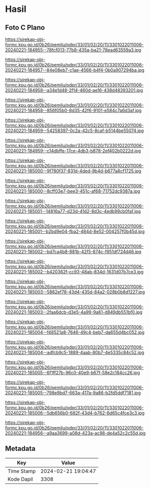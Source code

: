 # Hasil

## Foto C Plano

https://sirekap-obj-formc.kpu.go.id/0b26/pemilu/pdpr/33/01/02/20/11/3301022011006-20240221-184955--78fcf013-77b8-435a-ba21-78ead63559a3.jpg

https://sirekap-obj-formc.kpu.go.id/0b26/pemilu/pdpr/33/01/02/20/11/3301022011006-20240221-184957--84e08eb7-c1ae-4566-b4f4-0b0a907294ba.jpg

https://sirekap-obj-formc.kpu.go.id/0b26/pemilu/pdpr/33/01/02/20/11/3301022011006-20240221-184958--a34e1d48-2f14-460d-ae16-438d48393201.jpg

https://sirekap-obj-formc.kpu.go.id/0b26/pemilu/pdpr/33/01/02/20/11/3301022011006-20240221-184958--856f05b0-8d35-42f6-9101-e584c7a6d3af.jpg

https://sirekap-obj-formc.kpu.go.id/0b26/pemilu/pdpr/33/01/02/20/11/3301022011006-20240221-184959--54258397-0c2a-42c5-8caf-b5144be55074.jpg

https://sirekap-obj-formc.kpu.go.id/0b26/pemilu/pdpr/33/01/02/20/11/3301022011006-20240221-184959--c14dbffe-17ce-4db3-b878-2ef402b0222d.jpg

https://sirekap-obj-formc.kpu.go.id/0b26/pemilu/pdpr/33/01/02/20/11/3301022011006-20240221-185000--9f780f37-831d-4ded-9b4d-b677a8cf1725.jpg

https://sirekap-obj-formc.kpu.go.id/0b26/pemilu/pdpr/33/01/02/20/11/3301022011006-20240221-185000--8cff03e7-bee3-451c-af68-71752dc9387a.jpg

https://sirekap-obj-formc.kpu.go.id/0b26/pemilu/pdpr/33/01/02/20/11/3301022011006-20240221-185001--14816a77-d23d-41d2-8d3c-4edb99cb0faf.jpg

https://sirekap-obj-formc.kpu.go.id/0b26/pemilu/pdpr/33/01/02/20/11/3301022011006-20240221-185001--b2bd9e04-fba2-484d-8e52-004257f0b45d.jpg

https://sirekap-obj-formc.kpu.go.id/0b26/pemilu/pdpr/33/01/02/20/11/3301022011006-20240221-185002--bd7ca4b8-881b-42f5-874c-f951df724d46.jpg

https://sirekap-obj-formc.kpu.go.id/0b26/pemilu/pdpr/33/01/02/20/11/3301022011006-20240221-185002--b420362f-cc93-48ab-834d-1631d07b7ce3.jpg

https://sirekap-obj-formc.kpu.go.id/0b26/pemilu/pdpr/33/01/02/20/11/3301022011006-20240221-185003--5882ef78-43d4-435d-84a2-028b0b8d1227.jpg

https://sirekap-obj-formc.kpu.go.id/0b26/pemilu/pdpr/33/01/02/20/11/3301022011006-20240221-185003--2faa6dcb-d3e5-4a99-9a61-d849db551bf0.jpg

https://sirekap-obj-formc.kpu.go.id/0b26/pemilu/pdpr/33/01/02/20/11/3301022011006-20240221-185004--f48521a8-7646-49c4-beb7-da655d4bc052.jpg

https://sirekap-obj-formc.kpu.go.id/0b26/pemilu/pdpr/33/01/02/20/11/3301022011006-20240221-185004--adfcb9c5-1889-4aab-80b7-4e5335c84c52.jpg

https://sirekap-obj-formc.kpu.go.id/0b26/pemilu/pdpr/33/01/02/20/11/3301022011006-20240221-185005--6f1ff27b-96c0-40e9-b67f-58e2c184cc26.jpg

https://sirekap-obj-formc.kpu.go.id/0b26/pemilu/pdpr/33/01/02/20/11/3301022011006-20240221-185005--798e9bd7-663a-417a-9a86-b2fd5ddf7181.jpg

https://sirekap-obj-formc.kpu.go.id/0b26/pemilu/pdpr/33/01/02/20/11/3301022011006-20240221-185006--5db656b0-682f-43d4-b762-6d65c4fce3c3.jpg

https://sirekap-obj-formc.kpu.go.id/0b26/pemilu/pdpr/33/01/02/20/11/3301022011006-20240221-184956--a9aa3699-a08d-423a-ac98-de4a52c2c55d.jpg


## Metadata

| Key        | Value               |
| ---------- | ------------------- |
| Time Stamp | 2024-02-21 19:04:47 |
| Kode Dapil | 3308                |



